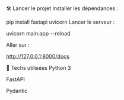 🛠️ Lancer le projet
Installer les dépendances :

pip install fastapi uvicorn
Lancer le serveur :

uvicorn main:app --reload

Aller sur :

http://127.0.0.1:8000/docs

🧠 Techs utilisées
Python 3

FastAPI

Pydantic
